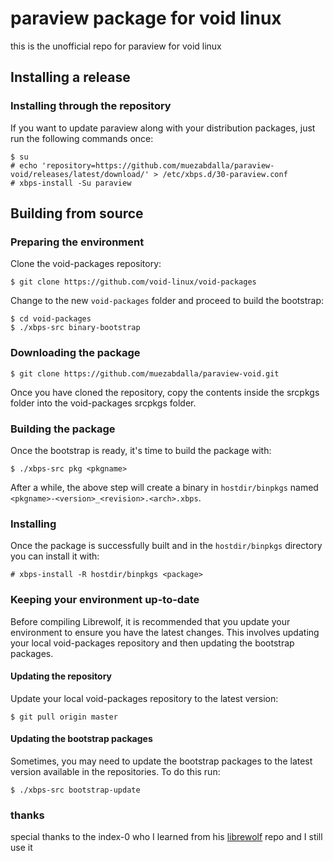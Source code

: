 # paraview package for void linux

this is the unofficial repo for paraview for void linux

## Installing a release
### Installing through the repository
If you want to update paraview along with your distribution packages, just run
the following commands once:
```
$ su
# echo 'repository=https://github.com/muezabdalla/paraview-void/releases/latest/download/' > /etc/xbps.d/30-paraview.conf
# xbps-install -Su paraview
```

## Building from source
### Preparing the environment

Clone the void-packages repository:
```
$ git clone https://github.com/void-linux/void-packages
```

Change to the new `void-packages` folder and proceed to build the bootstrap:
```
$ cd void-packages
$ ./xbps-src binary-bootstrap
```

### Downloading the package

```
$ git clone https://github.com/muezabdalla/paraview-void.git
```
Once you have cloned the repository, copy the contents inside the srcpkgs folder
into the void-packages srcpkgs folder.

### Building the package

Once the bootstrap is ready, it's time to build the package with:
```
$ ./xbps-src pkg <pkgname>
```

After a while, the above step will create a binary in `hostdir/binpkgs` named
`<pkgname>-<version>_<revision>.<arch>.xbps`.

### Installing

Once the package is successfully built and in the `hostdir/binpkgs` directory
you can install it with:
```
# xbps-install -R hostdir/binpkgs <package>
```

### Keeping your environment up-to-date

Before compiling Librewolf, it is recommended that you update your environment
to ensure you have the latest changes. This involves updating your local
void-packages repository and then updating the bootstrap packages.

#### Updating the repository

Update your local void-packages repository to the latest version:
```
$ git pull origin master
```

#### Updating the bootstrap packages

Sometimes, you may need to update the bootstrap packages to the latest version
available in the repositories. To do this run:
```
$ ./xbps-src bootstrap-update
```

### thanks
special thanks to the index-0 who I learned from his [librewolf](https://github.com/index-0/librewolf-void) repo and I still use it
